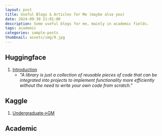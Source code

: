 ```yaml
---
layout: post
title: Useful Blogs & Articles for Me (maybe also you)
date: 2024-09-30 21:01:00
description: Some useful blogs for me, mainly in academic fields.
tags: academic 
categories: sample-posts
thumbnail: assets/img/9.jpg
---
```


## Huggingface
1. [Introduction](https://huggingface.co/blog/noob_intro_transformers)
    + *"A library is just a collection of reusable pieces of code that can be integrated into projects to implement functionality more efficiently without the need to write your own code from scratch."*

## Kaggle
1. [Undergraduate->GM](https://www.cvmart.net/community/detail/1499)

## Academic


